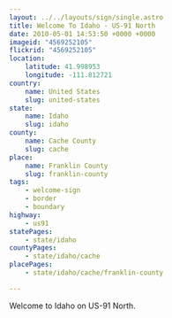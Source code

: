 ```yaml
---
layout: ../../layouts/sign/single.astro
title: Welcome To Idaho - US-91 North
date: 2010-05-01 14:53:50 +0000 +0000
imageid: "4569252105"
flickrid: "4569252105"
location:
    latitude: 41.998953
    longitude: -111.812721
country:
    name: United States
    slug: united-states
state:
    name: Idaho
    slug: idaho
county:
    name: Cache County
    slug: cache
place:
    name: Franklin County
    slug: franklin-county
tags:
    - welcome-sign
    - border
    - boundary
highway:
    - us91
statePages:
    - state/idaho
countyPages:
    - state/idaho/cache
placePages:
    - state/idaho/cache/franklin-county

---
```

Welcome to Idaho on US-91 North.